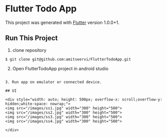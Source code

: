 # Flutter Todo App

This project was generated with [Flutter](https://flutter.dev) version 1.0.0+1.

## Run This Project
  
  1. clone repository
  
  ```
  $ git clone git@github.com:amitseervi/FlutterTodoApp.git
  ```
  
  2. Open FlutterTodoApp project in android studio
  ```
  
  3. Run app on emulator or connected device.

## UI

<div style="width: auto; height: 500px; overflow-x: scroll;overflow-y: hidden;white-space: nowrap;">
<img src="/images/ss1.jpg" width="300" height="500">
<img src="/images/ss2.jpg" width="300" height="500">
<img src="/images/ss3.jpg" width="300" height="500">
<img src="/images/ss4.jpg" width="300" height="500">

</div>
